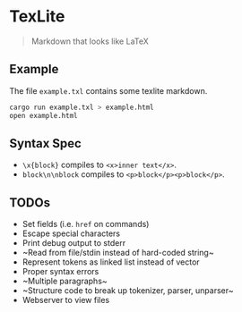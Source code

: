 # TexLite
> Markdown that looks like LaTeX

## Example

The file `example.txl` contains some texlite markdown.

```sh
cargo run example.txl > example.html
open example.html
```

## Syntax Spec

- `\x{block}` compiles to `<x>inner text</x>`.
- `block\n\nblock` compiles to `<p>block</p><p>block</p>`.

## TODOs

- Set fields (i.e. `href` on commands)
- Escape special characters
- Print debug output to stderr
- ~Read from file/stdin instead of hard-coded string~
- Represent tokens as linked list instead of vector
- Proper syntax errors
- ~Multiple paragraphs~
- ~Structure code to break up tokenizer, parser, unparser~
- Webserver to view files
